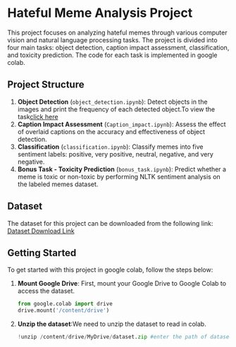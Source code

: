 # Hateful Meme Analysis Project

This project focuses on analyzing hateful memes through various computer vision and natural language processing tasks. The project is divided into four main tasks: object detection, caption impact assessment, classification, and toxicity prediction. The code for each task is implemented in google colab. 

## Project Structure

1. **Object Detection** (`object_detection.ipynb`): Detect objects in the images and print the frequency of each detected object.To view the task[click here](https://github.com/suryakranthivardhan/Analyzing_hateful_memes/blob/main/object_detection.ipynb)
2. **Caption Impact Assessment** (`Caption_impact.ipynb`): Assess the effect of overlaid captions on the accuracy and effectiveness of object detection.
3. **Classification** (`classification.ipynb`): Classify memes into five sentiment labels: positive, very positive, neutral, negative, and very negative.
4. **Bonus Task - Toxicity Prediction** (`bonus_task.ipynb`): Predict whether a meme is toxic or non-toxic by performing NLTK sentiment analysis on the labeled memes dataset.

## Dataset

The dataset for this project can be downloaded from the following link:
[Dataset Download Link](https://drive.google.com/drive/folders/1BHiATwEb2gjKY0ZQD0rVhLzsrTygl3op?usp=drive_link)

## Getting Started

To get started with this project in google colab, follow the steps below:

1. **Mount Google Drive**: First, mount your Google Drive to Google Colab to access the dataset.
   ```python
   from google.colab import drive
   drive.mount('/content/drive')
2. **Unzip the dataset**:We need to unzip the dataset to read in colab.
      ```python
   !unzip /content/drive/MyDrive/dataset.zip #enter the path of dataset
